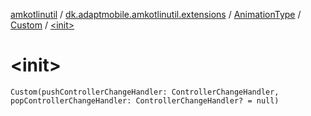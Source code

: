 [amkotlinutil](../../../index.md) / [dk.adaptmobile.amkotlinutil.extensions](../../index.md) / [AnimationType](../index.md) / [Custom](index.md) / [&lt;init&gt;](./-init-.md)

# &lt;init&gt;

`Custom(pushControllerChangeHandler: ControllerChangeHandler, popControllerChangeHandler: ControllerChangeHandler? = null)`